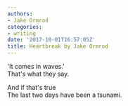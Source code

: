 ```yaml
---
authors:
- Jake Ormrod
categories:
- writing
date: '2017-10-01T16:57:05Z'
title: Heartbreak by Jake Ormrod
---
```

'It comes in waves.'<br>
That's what they say.<br>

And if that's true<br>
The last two days have been a tsunami.<br>